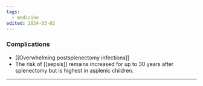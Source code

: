```yaml
---
tags:
  - medicine
edited: 2024-03-02
---
```

### Complications
- [[Overwhelming postsplenectomy infections]] 
- The risk of [[sepsis]] remains increased for up to 30 years after splenectomy but is highest in asplenic children.
---
